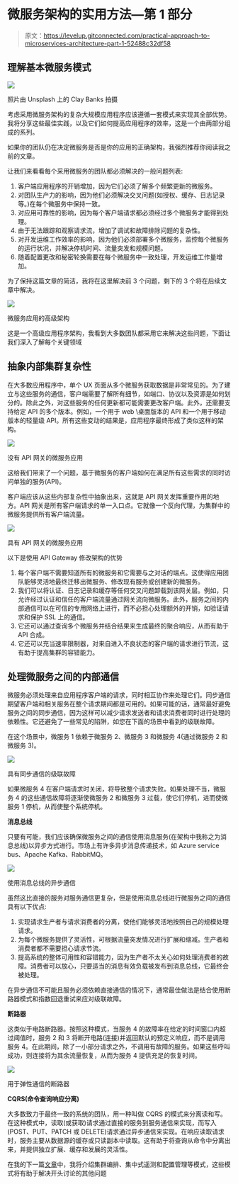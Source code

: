 # 微服务架构的实用方法—第 1 部分

> 原文：<https://levelup.gitconnected.com/practical-approach-to-microservices-architecture-part-1-52488c32df58>

## 理解基本微服务模式

![](img/87d03209e7d156c82e990b4195f818f5.png)

照片由 Unsplash 上的 Clay Banks 拍摄

考虑采用微服务架构的复杂大规模应用程序应该遵循一套模式来实现其全部优势。我将分享这些最佳实践，以及它们如何提高应用程序的效率，这是一个由两部分组成的系列。

如果你的团队仍在决定微服务是否是你的应用的正确架构，我强烈推荐你阅读我之前的文章。

让我们来看看每个采用微服务的团队都必须解决的一般问题列表:

1.  客户端应用程序的开销增加，因为它们必须了解多个频繁更新的微服务。
2.  对团队生产力的影响，因为他们必须解决交叉问题(如授权、缓存、日志记录等。)在每个微服务中保持一致。
3.  对应用可靠性的影响，因为每个客户端请求都必须经过多个微服务才能得到处理。
4.  由于无法跟踪和观察请求流，增加了调试和故障排除问题的复杂性。
5.  对开发运维工作效率的影响，因为他们必须部署多个微服务，监控每个微服务的运行状况，并解决停机时间、流量突发和规模问题。
6.  随着配置更改和秘密轮换需要在每个微服务中一致处理，开发运维工作量增加。

为了保持这篇文章的简洁，我将在这里解决前 3 个问题，剩下的 3 个将在后续文章中解决。

![](img/bf064405d8d28b000a42e9f364b91bca.png)

微服务应用的高级架构

这是一个高级应用程序架构，我看到大多数团队都采用它来解决这些问题，下面让我们深入了解每个关键领域

## 抽象内部集群复杂性

在大多数应用程序中，单个 UX 页面从多个微服务获取数据是非常常见的。为了建立与这些服务的通信，客户端需要了解所有细节，如端口、协议以及资源是如何划分的。除此之外，对这些服务的任何更新都可能需要更改客户端。此外，还需要支持给定 API 的多个版本。例如，一个用于 web \桌面版本的 API 和一个用于移动版本的轻量级 API。所有这些变动的结果是，应用程序最终形成了类似这样的架构。

![](img/9343064a2377bbd0cd89c2d2d5183330.png)

没有 API 网关的微服务应用

这给我们带来了一个问题，基于微服务的客户端如何在满足所有这些需求的同时访问单独的服务(API)。

客户端应该从这些内部复杂性中抽象出来，这就是 API 网关发挥重要作用的地方。API 网关是所有客户端请求的单一入口点。它就像一个反向代理，为集群中的微服务提供所有客户端流量。

![](img/f04fcf924c3bf518dc65027ea4cacf3f.png)

具有 API 网关的微服务应用

以下是使用 API Gateway 修改架构的优势

1.  每个客户端不需要知道所有的微服务和它需要与之对话的端点。这使得应用团队能够灵活地最终迁移出微服务、修改现有服务或创建新的微服务。
2.  我们可以将认证、日志记录和缓存等任何交叉问题卸载到该网关层。例如，只允许经过认证和信任的客户端流量通过网关流向微服务。此外，服务之间的内部通信可以在可信的专用网络上进行，而不必担心处理额外的开销，如验证请求和保护 SSL 上的通信。
3.  它还可以通过查询多个微服务并结合结果来生成最终的聚合响应，从而有助于 API 合成。
4.  它还可以充当速率限制器，对来自进入不良状态的客户端的请求进行节流，这有助于提高集群的容错能力。

## 处理微服务之间的内部通信

微服务必须处理来自应用程序客户端的请求，同时相互协作来处理它们。同步通信期望客户端和相关服务在整个请求期间都是可用的。如果可能的话，通常最好避免服务之间的同步通信，因为这样可以减少请求发送者和请求消费者同时进行处理的依赖性。它还避免了一些常见的陷阱，如您在下面的场景中看到的级联故障。

在这个场景中，微服务 1 依赖于微服务 2、微服务 3 和微服务 4(通过微服务 2 和微服务 3)。

![](img/4586d67fef872c88123bda1bee800c7d.png)

具有同步通信的级联故障

如果微服务 4 在客户端请求时关闭，将导致整个请求失败。如果处理不当，微服务 4 的这些通信故障将逐渐使微服务 2 和微服务 3 过载，使它们停机，进而使微服务 1 停机，从而使整个系统停机。

**消息总线**

只要有可能，我们应该确保微服务之间的通信使用消息服务(在架构中我称之为消息总线)以异步方式进行。市场上有许多异步消息传递技术，如 Azure service bus、Apache Kafka、RabbitMQ。

![](img/177fce70526ec9c295830cc130b6125d.png)

使用消息总线的异步通信

虽然这比直接的服务对服务通信更复杂，但是使用消息总线进行微服务之间的通信具有以下优点:

1.  实现请求生产者与请求消费者的分离，使他们能够灵活地按照自己的规模处理请求。
2.  为每个微服务提供了灵活性，可根据流量突发情况进行扩展和缩减。生产者和消费者都不需要担心请求节流。
3.  提高系统的整体可用性和容错能力，因为生产者不太关心如何处理消费者的故障。消费者可以放心，只要适当的消息有效负载被发布到消息总线，它最终会被处理。

在异步通信不可能且服务必须依赖直接通信的情况下，通常最佳做法是结合使用断路器模式和指数回退重试来应对级联故障。

**断路器**

这类似于电路断路器。按照这种模式，当服务 4 的故障率在给定的时间窗口内超过阈值时，服务 2 和 3 将断开电路(连接)并返回默认的预定义响应，而不是调用服务 4。在此期间，除了一小部分请求之外，不调用有故障的服务。如果这些呼叫成功，则连接将为其余流量恢复，从而为服务 4 提供充足的恢复时间。

![](img/c49cf88c4ee1af7b09e55a524ef4df5c.png)

用于弹性通信的断路器

**CQRS(命令查询响应分离)**

大多数致力于最终一致的系统的团队，用一种叫做 CQRS 的模式来分离读和写。在这种模式中，读取(或获取)请求通过直接的服务到服务通信来实现，而写入(POST、PUT、PATCH 或 DELETE)请求通过异步通信来实现。在响应读取请求时，服务主要从数据源的缓存或只读副本中读取。这有助于将查询从命令中分离出来，并提供独立扩展、缓存和发展的灵活性。

在我的下一篇[文章](/practical-approach-to-microservices-architecture-part-2-7337c0444086)中，我将介绍集群编排、集中式遥测和配置管理等模式，这些模式将有助于解决开头讨论的其他问题